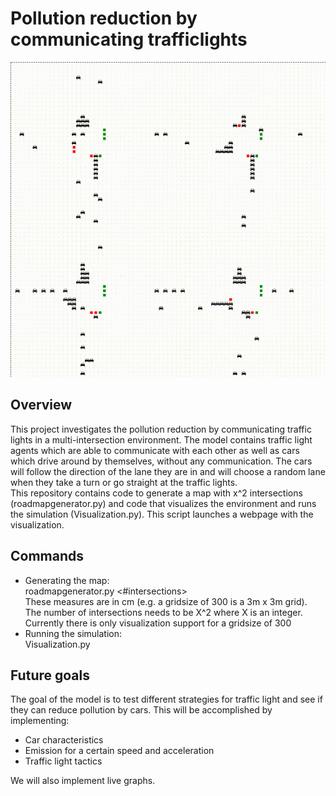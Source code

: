 # Pollution reduction by communicating trafficlights
![Gif of environment](intersection.gif)

## Overview
This project investigates the pollution reduction by communicating traffic lights in a multi-intersection environment.
The model contains traffic light agents which are able to communicate with each other as well as cars which drive
around by themselves, without any communication. The cars will follow the direction of the lane they are in and will
choose a random lane when they take a turn or go straight at the traffic lights.  <br/> 
This repository contains code to generate a map with x^2 intersections (roadmapgenerator.py) and code that
 visualizes the environment and runs the simulation (Visualization.py). This script launches a webpage with 
 the visualization.
<br/> 
## Commands
- Generating the map: <br/> 
roadmapgenerator.py <gridsize> <streetlength> <#intersections> <br/> 
These measures are in cm (e.g. a gridsize of 300 is a 3m x 3m grid). The number of intersections needs to be X^2 
where X is an integer. Currently there is only visualization support for a gridsize of 300
- Running the simulation: <br/> 
Visualization.py
## Future goals
The goal of the model is to test different strategies for traffic light and see if they can reduce pollution by cars.
This will be accomplished by implementing:
- Car characteristics
- Emission for a certain speed and acceleration
- Traffic light tactics

We will also implement live graphs.
